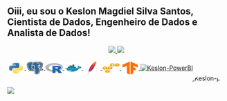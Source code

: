 ## Oiii, eu sou o Keslon Magdiel Silva Santos, Cientista de Dados, Engenheiro de Dados e Analista de Dados!
<div align="center">
  <a href="https://github.com/keslonmagdiel">
  <img height="180em" src="https://github-readme-stats.vercel.app/api?username=keslonmagdiel&show_icons=true&theme=dracula&include_all_commits=true&count_private=true"/>
  <img height="180em" src="https://github-readme-stats.vercel.app/api/top-langs/?username=keslonmagdiel&layout=compact&langs_count=7&theme=dracula"/>
</div>
<div style="display: inline_block"><br>
  <img align="center" alt="Keslon-Python" height="30" width="40" src="https://raw.githubusercontent.com/devicons/devicon/master/icons/python/python-original.svg">
  <img align="center" alt="Keslon-SQL" height="30" width="40" src="https://raw.githubusercontent.com/devicons/devicon/master/icons/postgresql/postgresql-original.svg">
  <img align="center" alt="Keslon-R" height="30" width="40" src="https://raw.githubusercontent.com/devicons/devicon/master/icons/r/r-original.svg">
  <img align="center" alt="Keslon-Docker" height="30" width="40" src="https://raw.githubusercontent.com/devicons/devicon/master/icons/docker/docker-original.svg">
  <img align="center" alt="Keslon-Spark" height="30" width="40" src="https://raw.githubusercontent.com/devicons/devicon/master/icons/apache/apache-original.svg">
  <img align="center" alt="Keslon-AWS" height="30" width="40" src="https://raw.githubusercontent.com/devicons/devicon/master/icons/amazonwebservices/amazonwebservices-original.svg">
  <img align="center" alt="Keslon-TensorFlow" height="30" width="40" src="https://raw.githubusercontent.com/devicons/devicon/master/icons/tensorflow/tensorflow-original.svg">
  <img align="center" alt="Keslon-PowerBI" height="30" width="40" src="https://cdn.jsdelivr.net/gh/devicons/devicon/icons/powerbi/powerbi-original.svg">
  <img align="right" alt="Keslon-pic" height="150" style="border-radius:50px;" src="https://media.discordapp.net/attachments/639956127056134178/890373478988013628/Publicacoes_Instagram_1_1.png?width=676&height=676">
</div>
  
##
 
<div> 
  <a href="https://www.linkedin.com/in/keslonmagdiel" target="_blank"><img src="https://img.shields.io/badge/-LinkedIn-%230077B5?style=for-the-badge&logo=linkedin&logoColor=white" target="_blank"></a> 
 
 
</div>
